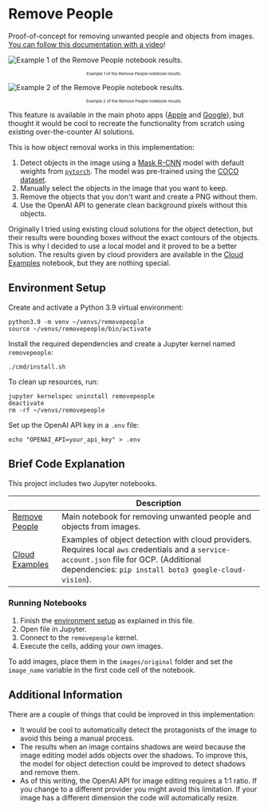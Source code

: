 # Remove People

Proof-of-concept for removing unwanted people and objects from images. [You can follow this documentation with a video](https://www.youtube.com/watch?v=P_VUTihC4Dg)!

![Example 1 of the Remove People notebook results.](https://www.ramonorraca.com/images/removepeople/example_1_results.png)
<p align="center" style="font-size: 8px; margin-bottom: 10px;">Example 1 of the Remove People notebook results.</p>

![Example 2 of the Remove People notebook results.](https://www.ramonorraca.com/images/removepeople/example_2_results.png)
<p align="center" style="font-size: 8px; margin-bottom: 10px;">Example 2 of the Remove People notebook results.</p>

This feature is available in the main photo apps ([Apple](https://x.com/0xashesonchain/status/1800273077164523697) and [Google](https://www.youtube.com/watch?v=tEj5lFJyNTo)), but thought it would be cool to recreate the functionality from scratch using existing over-the-counter AI solutions.

This is how object removal works in this implementation:

1. Detect objects in the image using a [Mask R-CNN](https://arxiv.org/abs/1703.06870) model with default weights from [`pytorch`](https://pytorch.org/vision/main/models/generated/torchvision.models.detection.maskrcnn_resnet50_fpn.html). The model was pre-trained using the [COCO dataset](https://cocodataset.org/).
2. Manually select the objects in the image that you want to keep.
3. Remove the objects that you don't want and create a PNG without them.
4. Use the OpenAI API to generate clean background pixels without this objects.

Originally I tried using existing cloud solutions for the object detection, but their results were bounding boxes without the exact contours of the objects. This is why I decided to use a local model and it proved to be a better solution. The results given by cloud providers are available in the [Cloud Examples](cloud_examples.ipynb) notebook, but they are nothing special.

## Environment Setup

Create and activate a Python 3.9 virtual environment:

```shell
python3.9 -m venv ~/venvs/removepeople
source ~/venvs/removepeople/bin/activate
```

Install the required dependencies and create a Jupyter kernel named `removepeople`:

```shell
./cmd/install.sh
```

To clean up resources, run:

```shell
jupyter kernelspec uninstall removepeople
deactivate
rm -rf ~/venvs/removepeople
```

Set up the OpenAI API key in a `.env` file:

```shell
echo "OPENAI_API=your_api_key" > .env
```

## Brief Code Explanation

This project includes two Jupyter notebooks.

| | Description |
| --- | --- |
| [Remove People](remove_people.ipynb) | Main notebook for removing unwanted people and objects from images. |
| [Cloud Examples](cloud_examples.ipynb) | Examples of object detection with cloud providers. Requires local `aws` credentials and a `service-account.json` file for GCP. (Additional dependencies: `pip install boto3 google-cloud-vision`). |

### Running Notebooks

1. Finish the [environment setup](#Environment-Setup) as explained in this file.
2. Open file in Jupyter.
3. Connect to the `removepeople` kernel.
4. Execute the cells, adding your own images.

To add images, place them in the `images/original` folder and set the `image_name` variable in the first code cell of the notebook.

## Additional Information

There are a couple of things that could be improved in this implementation:
- It would be cool to automatically detect the protagonists of the image to avoid this being a manual process.
- The results when an image contains shadows are weird because the image editing model adds objects over the shadows. To improve this, the model for object detection could be improved to detect shadows and remove them.
- As of this writing, the OpenAI API for image editing requires a 1:1 ratio. If you change to a different provider you might avoid this limitation. If your image has a different dimension the code will automatically resize.